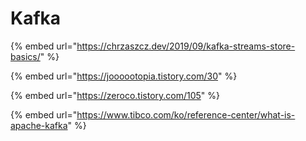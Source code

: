 # Kafka

{% embed url="https://chrzaszcz.dev/2019/09/kafka-streams-store-basics/" %}

{% embed url="https://joooootopia.tistory.com/30" %}

{% embed url="https://zeroco.tistory.com/105" %}

{% embed url="https://www.tibco.com/ko/reference-center/what-is-apache-kafka" %}


